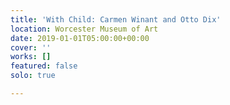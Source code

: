 ```yaml
---
title: 'With Child: Carmen Winant and Otto Dix'
location: Worcester Museum of Art
date: 2019-01-01T05:00:00+00:00
cover: ''
works: []
featured: false
solo: true

---
```

